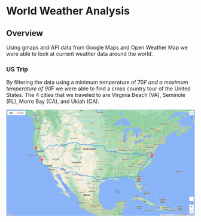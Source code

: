 # World Weather Analysis

## Overview
Using gmaps and API data from Google Maps and Open Weather Map we were able to look at current weather data around the world.

### US Trip
By filtering the data using a minimum temperature of 70*F and a maximum temperature of 90*F we were able to find a cross country tour of the United States.  The 4 cities that we traveled to are Virginia Beach (VA), Seminole (FL), Morro Bay (CA), and Ukiah (CA).  

![WeatherPy_travel_map](/Vacation_Itinerary/WeatherPy_travel_map.png)
